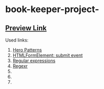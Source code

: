 # book-keeper-project-

## [Preview Link](https://ingoo1.github.io/book-keeper-project-/)

Used links:

1. [Hero Patterns](https://heropatterns.com/)
2. [HTMLFormElement: submit event](https://developer.mozilla.org/en-US/docs/Web/API/HTMLFormElement/submit_event)
3. [Regular expressions](https://developer.mozilla.org/en-US/docs/Web/JavaScript/Guide/Regular_Expressions)
4. [Regexr](https://regexr.com/)
5. []()
6. []()
7. []()
